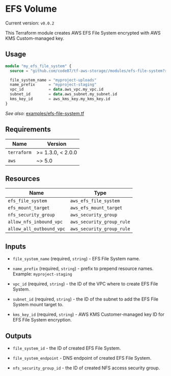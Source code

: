 # EFS Volume

Current version: `v0.0.2`

This Terraform module creates AWS EFS File System encrypted with AWS KMS Custom-managed key.


## Usage

```terraform
module "my_efs_file_system" {
  source = "github.com/code87/tf-aws-storage//modules/efs-file-system?ref=v0.0.2"

  file_system_name = "myproject-uploads"
  name_prefix      = "myproject-staging"
  vpc_id           = data.aws_vpc.my_vpc.id
  subnet_id        = data.aws_subnet.my_subnet.id
  kms_key_id       = aws_kms_key.my_kms_key.id
}
```

_See also_: [examples/efs-file-system.tf](../examples/efs-file-system.tf)


## Requirements

| Name        | Version           |
|-------------|-------------------|
| `terraform` | >= 1.3.0, < 2.0.0 |
| `aws`       | ~> 5.0            |


## Resources

| Name                     | Type                      |
|--------------------------|---------------------------|
| `efs_file_system`        | `aws_efs_file_system`     |
| `efs_mount_target`       | `aws_efs_mount_target`    |
| `nfs_security_group`     | `aws_security_group`      |
| `allow_nfs_inbound_vpc`  | `aws_security_group_rule` |
| `allow_all_outbound_vpc` | `aws_security_group_rule` |


## Inputs

* `file_system_name` (required, `string`) - EFS File System name.

* `name_prefix` (required, `string`) - prefix to prepend resource names.<br/>
  Example: `myproject-staging`

* `vpc_id` (required, `string`) - the ID of the VPC where to create EFS File System.

* `subnet_id` (required, `string`) - the ID of the subnet to add the EFS File System mount target to.

* `kms_key_id` (required, `string`) - AWS KMS Customer-managed key ID for EFS File System encryption.


## Outputs

* `file_system_id` - the ID of created EFS File System.

* `file_system_endpoint` - DNS endpoint of created EFS File System.

* `nfs_security_group_id` - the ID of created NFS access security group.
